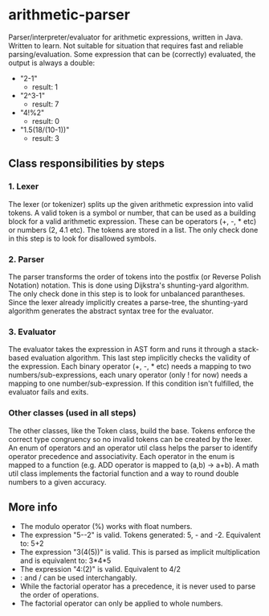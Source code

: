 # arithmetic-parser
Parser/interpreter/evaluator for arithmetic expressions, written in Java.
Written to learn. Not suitable for situation that requires fast and reliable parsing/evaluation.
Some expression that can be (correctly) evaluated, the output is always a double:
- "2-1"
  - result: 1
- "2^3-1"
  - result: 7
- "4!%2"
  - result: 0
- "1.5(18/(10-1))"
  - result: 3

## Class responsibilities by steps
### 1. Lexer
The lexer (or tokenizer) splits up the given arithmetic expression into valid tokens. A valid token is a symbol or number, 
that can be used as a building block for a valid arithmetic expression. These can be operators (+, -, * etc) or numbers (2, 4.1 etc).
The tokens are stored in a list. The only check done in this step is to look for disallowed symbols.

### 2. Parser
The parser transforms the order of tokens into the postfix (or Reverse Polish Notation) notation. This is done using
Dijkstra's shunting-yard algorithm. The only check done in this step is to look for unbalanced parantheses.
Since the lexer already implicitly creates a parse-tree, the shunting-yard algorithm generates the abstract syntax tree for the evaluator.

### 3. Evaluator
The evaluator takes the expression in AST form and runs it through a stack-based evaluation algorithm. This last step implicitly checks
the validity of the expression. Each binary operator (+, -, * etc) needs a mapping to two numbers/sub-expressions, each unary operator (only ! for now) needs a mapping to one number/sub-expression. If this condition isn't fulfilled, the evaluator fails and exits.

### Other classes (used in all steps)
The other classes, like the Token class, build the base. Tokens enforce the correct type congruency so no invalid tokens can be created by the lexer. An enum of operators and an operator util class helps the parser to identify operator precedence and associativity. Each operator in the enum is mapped to a function (e.g. ADD operator is mapped to (a,b) -> a+b). A math util class implements the factorial function and a way to round double numbers to a given accuracy.

## More info
- The modulo operator (%) works with float numbers.
- The expression "5--2" is valid. Tokens generated: 5, - and -2. Equivalent to: 5+2
- The expression "3(4(5))" is valid. This is parsed as implicit multiplication and is equivalent to: 3\*4\*5
- The expression "4:(2)" is valid. Equivalent to 4/2
- : and / can be used interchangably.
- While the factorial operator has a precedence, it is never used to parse the order of operations.
- The factorial operator can only be applied to whole numbers.
